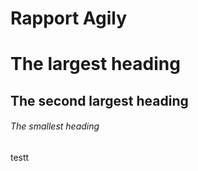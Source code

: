 # Rapport Agily

# The largest heading
## The second largest heading
###### The smallest heading


testt
